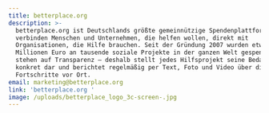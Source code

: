```yaml
---
title: betterplace.org
description: >-
  betterplace.org ist Deutschlands größte gemeinnützige Spendenplattform. Wir
  verbinden Menschen und Unternehmen, die helfen wollen, direkt mit
  Organisationen, die Hilfe brauchen. Seit der Gründung 2007 wurden etwa 60
  Millionen Euro an tausende soziale Projekte in der ganzen Welt gespendet. Wir
  stehen auf Transparenz – deshalb stellt jedes Hilfsprojekt seine Bedarfe
  konkret dar und berichtet regelmäßig per Text, Foto und Video über die
  Fortschritte vor Ort. 
email: marketing@betterplace.org
link: 'betterplace.org '
image: /uploads/betterplace_logo_3c-screen-.jpg
---
```


